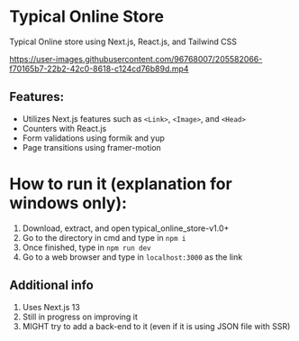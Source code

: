 # Typical Online Store

Typical Online store using Next.js, React.js, and Tailwind CSS

https://user-images.githubusercontent.com/96768007/205582066-f70165b7-22b2-42c0-8618-c124cd76b89d.mp4

## Features:

- Utilizes Next.js features such as `<Link>`, `<Image>`, and `<Head>`
- Counters with React.js
- Form validations using formik and yup
- Page transitions using framer-motion

# How to run it (explanation for windows only):

1. Download, extract, and open typical_online_store-v1.0+
2. Go to the directory in cmd and type in `npm i`
3. Once finished, type in `npm run dev`
4. Go to a web browser and type in `localhost:3000` as the link

## Additional info

1. Uses Next.js 13
2. Still in progress on improving it
3. MIGHT try to add a back-end to it (even if it is using JSON file with SSR)
